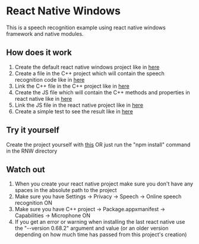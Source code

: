 
# React Native Windows

This is a speech recognition example using react native windows framework and native modules.

## How does it work

1. Create the default react native windows project like in [here](https://docs.microsoft.com/en-us/windows/dev-environment/javascript/react-native-for-windows)
2. Create a file in the C++ project which will contain the speech recognition code like in [here](https://github.com/ClaudiuHBann/RNW/blob/master/windows/RNW/SpeechRecognition.hpp)
3. Link the C++ file in the C++ project like in [here](https://github.com/ClaudiuHBann/RNW/blob/master/windows/RNW/ReactPackageProvider.cpp)
4. Create the JS file which will contain the C++ methods and properties in react native like in [here](https://github.com/ClaudiuHBann/RNW/blob/master/SpeechRecognition.js)
5. Link the JS file in the react native project like in [here](https://github.com/ClaudiuHBann/RNW/blob/master/index.js)
6. Create a simple test to see the result like in [here](https://github.com/ClaudiuHBann/RNW/blob/master/App.tsx)

## Try it yourself
Create the project yourself with [this](https://docs.microsoft.com/en-us/windows/dev-environment/javascript/react-native-for-windows)
OR
just run the "npm install" command in the RNW directory

## Watch out
1. When you create your react native project make sure you don't have any spaces in the absolute path to the project
2. Make sure you have Settings -> Privacy -> Speech -> Online speech recognition ON
3. Make sure you have C++ project -> Package.appxmanifest -> Capabilities -> Microphone ON
4. If you get an error or warning when installing the last react native use the "--version 0.68.2"  argument and value (or an older version depending on how much time has passed from this project's creation)
